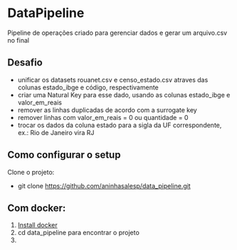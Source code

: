 # DataPipeline

Pipeline de operações criado para gerenciar dados e gerar um arquivo.csv no final
 
## Desafio

- unificar os datasets rouanet.csv e censo_estado.csv atraves das colunas estado_ibge e código, respectivamente
- criar uma Natural Key para esse dado, usando as colunas estado_ibge e valor_em_reais
- remover as linhas duplicadas de acordo com a surrogate key
- remover linhas com valor_em_reais = 0 ou quantidade = 0
- trocar os dados da coluna estado para a sigla da UF correspondente, ex.: Rio de Janeiro vira RJ

## Como configurar o setup

Clone o projeto:
* git clone https://github.com/aninhasalesp/data_pipeline.git

## Com docker:
1. [Install docker](https://docs.docker.com/get-docker/)
2. cd data_pipeline para encontrar o projeto
3. 
